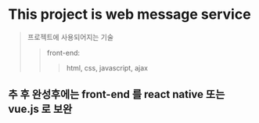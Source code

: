This project is web message service
===============

> 프로젝트에 사용되어지는 기술
>   >  front-end:
>   >   >  html, css, javascript, ajax

## 추 후 완성후에는 front-end 를 react native 또는 vue.js 로 보완
